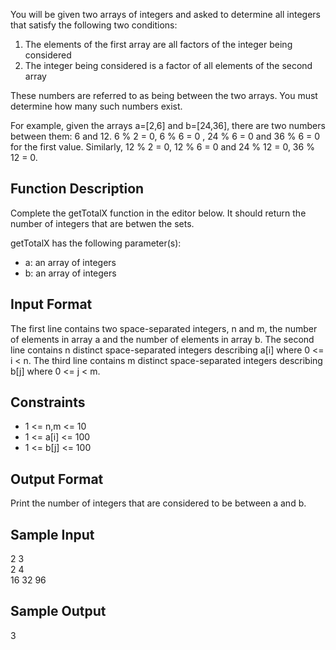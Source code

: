 You will be given two arrays of integers and asked to determine all integers that satisfy the following two conditions:
<ol>
    <li> The elements of the first array are all factors of the integer being considered  </li>
    <li> The integer being considered is a factor of all elements of the second array </li>
</ol>
These numbers are referred to as being between the two arrays. You must determine how many such numbers exist.

For example, given the arrays a=[2,6] and b=[24,36], there are two numbers between them: 6 and 12. 6 % 2 = 0, 6 % 6 = 0 , 24 % 6 = 0 and 36 % 6 = 0 for the first value. Similarly, 12 % 2 = 0, 12 % 6 = 0 and 24 % 12 = 0, 36 % 12 = 0.

<h2> Function Description </h2>

Complete the getTotalX function in the editor below. It should return the number of integers that are betwen the sets.

getTotalX has the following parameter(s):
<ul>
    <li> a: an array of integers </li>
    <li> b: an array of integers </li>
</ul>
<h2> Input Format </h2>

The first line contains two space-separated integers, n and m, the number of elements in array a and the number of elements in array b.
The second line contains n distinct space-separated integers describing a[i] where 0 <= i < n.
The third line contains m distinct space-separated integers describing b[j] where 0 <= j < m.

<h2> Constraints </h2>
<ul>
    <li> 1 <= n,m <= 10 </li>
    <li> 1 <= a[i] <= 100 </li>
    <li> 1 <= b[j] <= 100 </li>
</ul>
<h2> Output Format </h2>

Print the number of integers that are considered to be between a and b.

<h2> Sample Input </h2>

2 3 <br>
2 4 <br>
16 32 96

<h2> Sample Output </h2>

3
